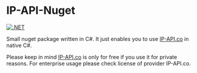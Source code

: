 # IP-API-Nuget

[![.NET](https://github.com/timschmitz86/IP-API-Nuget/actions/workflows/dotnet.yml/badge.svg?branch=main)](https://github.com/timschmitz86/IP-API-Nuget/actions/workflows/dotnet.yml)

Small nuget package written in C#.
It just enables you to use [IP-API.co](https://IP-API.co) in native C#.

Please keep in mind [IP-API.co](https://IP-API.co) is only for free if you use it for private reasons.
For enterprise usage please check license of provider IP-API.co.
